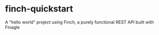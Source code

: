 finch-quickstart
================

A "hello world" project using Finch, a purely functional REST API built with Finagle
